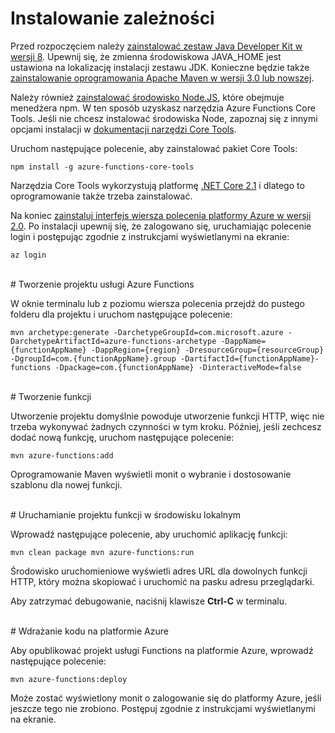 # Instalowanie zależności

Przed rozpoczęciem należy [zainstalować zestaw Java Developer Kit w wersji 8](https://go.microsoft.com/fwlink/?linkid=2016706). Upewnij się, że zmienna środowiskowa JAVA\_HOME jest ustawiona na lokalizację instalacji zestawu JDK. Konieczne będzie także [zainstalowanie oprogramowania Apache Maven w wersji 3.0 lub nowszej](https://go.microsoft.com/fwlink/?linkid=2016384).

Należy również [zainstalować środowisko Node.JS](https://go.microsoft.com/fwlink/?linkid=2016195), które obejmuje menedżera npm. W ten sposób uzyskasz narzędzia Azure Functions Core Tools. Jeśli nie chcesz instalować środowiska Node, zapoznaj się z innymi opcjami instalacji w [dokumentacji narzędzi Core Tools](https://go.microsoft.com/fwlink/?linkid=2016192).

Uruchom następujące polecenie, aby zainstalować pakiet Core Tools:

``` npm install -g azure-functions-core-tools ```

Narzędzia Core Tools wykorzystują platformę [.NET Core 2.1](https://go.microsoft.com/fwlink/?linkid=2016373) i dlatego to oprogramowanie także trzeba zainstalować.

Na koniec [zainstaluj interfejs wiersza polecenia platformy Azure w wersji 2.0](https://go.microsoft.com/fwlink/?linkid=2016701). Po instalacji upewnij się, że zalogowano się, uruchamiając polecenie login i postępując zgodnie z instrukcjami wyświetlanymi na ekranie:

``` az login ```

<br/>
# Tworzenie projektu usługi Azure Functions

W oknie terminalu lub z poziomu wiersza polecenia przejdź do pustego folderu dla projektu i uruchom następujące polecenie:

``` mvn archetype:generate -DarchetypeGroupId=com.microsoft.azure -DarchetypeArtifactId=azure-functions-archetype -DappName={functionAppName} -DappRegion={region} -DresourceGroup={resourceGroup} -DgroupId=com.{functionAppName}.group -DartifactId={functionAppName}-functions -Dpackage=com.{functionAppName} -DinteractiveMode=false ```

<br/>
# Tworzenie funkcji

Utworzenie projektu domyślnie powoduje utworzenie funkcji HTTP, więc nie trzeba wykonywać żadnych czynności w tym kroku. Później, jeśli zechcesz dodać nową funkcję, uruchom następujące polecenie:

``` mvn azure-functions:add ```

Oprogramowanie Maven wyświetli monit o wybranie i dostosowanie szablonu dla nowej funkcji.

<br/>
# Uruchamianie projektu funkcji w środowisku lokalnym

Wprowadź następujące polecenie, aby uruchomić aplikację funkcji:

``` mvn clean package mvn azure-functions:run ```

Środowisko uruchomieniowe wyświetli adres URL dla dowolnych funkcji HTTP, który można skopiować i uruchomić na pasku adresu przeglądarki.

Aby zatrzymać debugowanie, naciśnij klawisze **Ctrl-C** w terminalu.

<br/>
# Wdrażanie kodu na platformie Azure

Aby opublikować projekt usługi Functions na platformie Azure, wprowadź następujące polecenie:

``` mvn azure-functions:deploy ```

Może zostać wyświetlony monit o zalogowanie się do platformy Azure, jeśli jeszcze tego nie zrobiono. Postępuj zgodnie z instrukcjami wyświetlanymi na ekranie.
